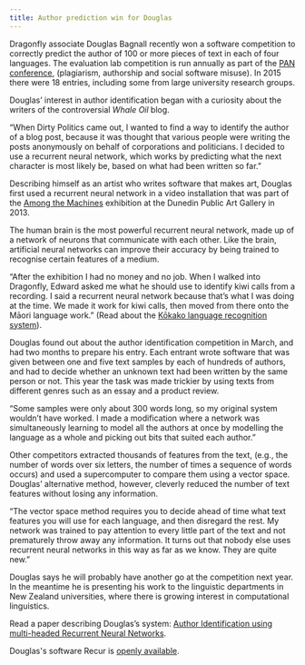 ```yaml
---
title: Author prediction win for Douglas 
---
```


Dragonfly associate Douglas Bagnall recently won a software competition to correctly predict the 
author of 100 or more pieces of text in each of four languages. The evaluation lab competition 
is run annually as part of the [PAN conference](http://www.uni-weimar.de/medien/webis/events/pan-15/pan15-web/), (plagiarism, authorship and social software 
misuse). In 2015 there were 18 entries, including some from large university research 
groups.

<!--more-->

Douglas’ interest in author identification began with a curiosity about the writers of the 
controversial *Whale Oil* blog. 

“When Dirty Politics came out, I wanted to find a way to identify the author of a blog post, 
because it was thought that various people were writing the posts anonymously on behalf of 
corporations and politicians. I decided to use a recurrent neural network, which works by 
predicting what the next character is most likely be, based on what had been written so far.”

Describing himself as an artist who writes software that makes art, Douglas first used a 
recurrent neural network in a video installation that was part of the [Among the Machines]( 
http://dunedin.art.museum/exhibitions/future/australian_and_nz_artists) exhibition at the 
Dunedin Public Art Gallery in 2013. 

The human brain is the most powerful recurrent neural network, made up of a network of 
neurons that communicate with each other. Like the brain, artificial neural networks can 
improve their accuracy by being trained to recognise certain features of a medium. 

“After the exhibition I had no money and no job. When I walked into Dragonfly, Edward asked 
me what he should use to identify kiwi calls from a recording. I said a recurrent neural network 
because that’s what I was doing at the time. We made it work for kiwi calls, then moved from 
there onto the Māori language work.” (Read about the [Kōkako language recognition system](/news/2015-09-04-kokako-launch.html)).

Douglas found out about the author identification competition in March, and had two months 
to prepare his entry. Each entrant wrote software that was  given between one 
and five text samples by each of hundreds of authors, and had to decide whether 
an unknown text had been written by the same person or not. This year the task was 
made trickier by using texts from different genres such as an essay and a product review. 

“Some samples were only about 300 words long, so my original system wouldn’t have 
worked. I made a modification where a network was simultaneously learning to model all the 
authors at once by modelling the language as a whole and picking out bits that suited each 
author.”

Other competitors extracted thousands of features from the text, (e.g., the number of words 
over six letters, the number of times a sequence of words occurs) and used a supercomputer 
to compare them using a vector space. Douglas’ alternative method, however, 
cleverly reduced the number of text features without losing any information. 

“The vector space method requires you to decide ahead of time what text features you will 
use for each language, and then disregard the rest. My network was trained to pay attention 
to every little part of the text and not prematurely throw away any information. It turns out that 
nobody else uses recurrent neural networks in this way as far as we know. They are quite 
new.” 

Douglas says he will probably have another go at the competition next year. In the meantime 
he is presenting his work to the linguistic departments in New Zealand universities, where 
there is growing interest in computational linguistics. 

Read a paper describing Douglas’s system: [Author Identification using multi-headed Recurrent Neural Networks](http://www.uni-weimar.de/medien/webis/events/pan-15/pan15-papers-final/pan15-authorship-verification/bagnall15-notebook.pdf).

Douglas's software Recur is [openly available](https://github.com/douglasbagnall/recur).
